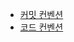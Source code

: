- [커밋 컨벤션](https://github.com/team-jung-ppo/bamboo-forest_frontend/wiki/%EC%BB%A4%EB%B0%8B-%EC%BB%A8%EB%B2%A4%EC%85%98)
- [코드 컨벤션](https://github.com/team-jung-ppo/bamboo-forest_frontend/wiki/%EC%BD%94%EB%93%9C-%EC%BB%A8%EB%B2%A4%EC%85%98)
